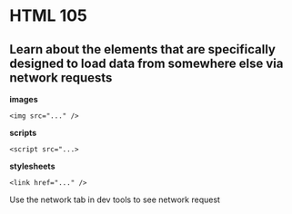 # HTML 105

## Learn about the elements that are specifically designed to load data from somewhere else via network requests

**images**
```
<img src="..." />
```

**scripts**
```
<script src="...>
```

**stylesheets** 
```
<link href="..." />
```

Use the network tab in dev tools to see network request